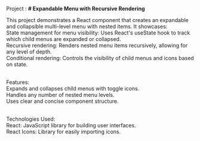 Project :
<b># Expandable Menu with Recursive Rendering</b>
<br>

This project demonstrates a React component that creates an expandable and collapsible multi-level menu with nested items. It showcases:
<br>
State management for menu visibility: Uses React's useState hook to track which child menus are expanded or collapsed.
<br>
Recursive rendering: Renders nested menu items recursively, allowing for any level of depth.
<br>
Conditional rendering: Controls the visibility of child menus and icons based on state.
<br><br>

Features:
<br>
Expands and collapses child menus with toggle icons.
<br>
Handles any number of nested menu levels.
<br>
Uses clear and concise component structure.
<br><br>

Technologies Used:
<br>
React: JavaScript library for building user interfaces.
<br>
React Icons: Library for easily importing icons.
<br>